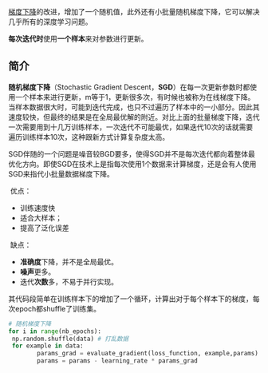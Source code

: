 [梯度下降](梯度下降.md)的改进，增加了一个随机值，此外还有小批量随机梯度下降，它可以解决几乎所有的深度学习问题。

**每次迭代时**使用**一个样本**来对参数进行更新。
## 简介

**随机梯度下降**（Stochastic Gradient Descent，**SGD**）在每一次更新参数时都使用一个样本来进行更新，m等于1，更新很多次，有时候也被称为在线梯度下降。当样本数据很大时，可能到迭代完成，也只不过遍历了样本中的一小部分。因此其速度较快，但最终的结果是在全局最优解的附近。对比上面的批量梯度下降，迭代一次需要用到十几万训练样本，一次迭代不可能最优，如果迭代10次的话就需要遍历训练样本10次，这种跟新方式计算复杂度太高。

​    SGD伴随的一个问题是噪音较BGD要多，使得SGD并不是每次迭代都向着整体最优化方向。即使SGD在技术上是指每次使用1个数据来计算梯度，还是会有人使用SGD来指代小批量数据梯度下降。

​    优点：

- 训练速度快
- 适合大样本；
- 提高了泛化误差

​    缺点：

- **准确度**下降，并不是全局最优。
- **噪声**更多。
- 迭代**次数**多，不易于并行实现。

​    其代码段简单在训练样本下的增加了一个循环，计算出对于每个样本下的梯度，每次epoch都shuffle了训练集。

```python
# 随机梯度下降
for i in range(nb_epochs):
 np.random.shuffle(data) # 打乱数据
 for example in data:
        params_grad = evaluate_gradient(loss_function, example,params)
        params = params - learning_rate * params_grad
```

